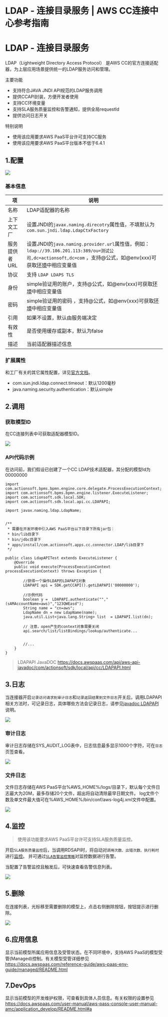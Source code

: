 # LDAP - 连接目录服务 | AWS CC连接中心参考指南

# LDAP - 连接目录服务

LDAP（Lightweight Directory Access Protocol） 是AWS CC的官方连接适配器，为上层应用场景提供统一的LDAP服务访问和管理。

主要功能

  * 支持符合JAVA JNDI API规范的LDAP服务调用
  * 提供CCAPI封装，方便开发者使用
  * 支持CC环境变量
  * 支持SLA服务质量监控和告警通知，提供全局requestId
  * 提供访问日志开关

特别说明

  * 使用该应用要求AWS PaaS平台许可支持CC服务
  * 使用该应用要求AWS PaaS平台版本不低于6.4.1

## 1.配置

![](https://docs.awspaas.com/reference-guide/aws-paas-cc-reference-guide/tech-adapters/ldap1.gif)

### 基本信息

项 | 说明  
---|---  
名称 | LDAP适配器的名称  
上下文工厂 | 设置JNDI的`javax.naming.direcotry`属性值，不填默认为`com.sun.jndi.ldap.LdapCtxFactory`  
服务提供者URL | 设置JNDI的`java.naming.provider.url`属性值，例如：`ldap://39.106.201.113:389/ou=测试公司,dc=actionsoft,dc=com` ，支持@公式，如@env(xxx)可获取[环境](<../hj>)中相应变量值  
协议 | 支持 `LDAP LDAPS TLS`  
身份 | simple验证用的账户，支持@公式，如@env(xxx)可获取[环境](<../hj>)中相应变量值  
密码 | simple验证用的密码 ，支持@公式，如@env(xxx)可获取[环境](<../hj>)中相应变量值  
引用 | 如果不设置，默认由服务端决定  
有效性 | 是否使用缓存或副本，默认为false  
描述 | 当前适配器描述信息  
  
### 扩展属性

和工厂有关的其它属性配置，详见[官方文档](<https://docs.oracle.com/javase/7/docs/technotes/guides/jndi/jndi-ldap.html>)。

  * com.sun.jndi.ldap.connect.timeout：默认1200毫秒
  * java.naming.security.authentication：默认simple

## 2.调用

### 获取模型ID

在CC连接列表中可获取适配器模型ID。

![](https://docs.awspaas.com/reference-guide/aws-paas-cc-reference-guide/tech-adapters/ldap1.png)

### API代码示例

在访问前，我们假设已创建了一个CC LDAP技术适配器，其分配的模型Id为00000000
    
    
    import com.actionsoft.bpms.bpmn.engine.core.delegate.ProcessExecutionContext;
    import com.actionsoft.bpms.bpmn.engine.listener.ExecuteListener;
    import com.actionsoft.sdk.local.SDK;
    import com.actionsoft.sdk.local.api.cc.LDAPAPI;
    
    import javax.naming.ldap.LdapName;
    
    
    /**
     * 需要在开发环境中引入AWS PaaS平台以下目录下所有jar包：
     * bin/lib目录下
     * bin/jdbc目录下
     * apps/install/com.actionsoft.apps.cc.connector.LDAP/lib目录下
     */
    
    public class LdapAPITest extends ExecuteListener {
        @Override
        public void execute(ProcessExecutionContext processExecutionContext) throws Exception {
    
            //获得一个操作LDAP的LDAPAPI对象
            LDAPAPI api = SDK.getCCAPI().getLDAPAPI('00000000');
    
            //示例代码
            boolean y =  LDAPAPI.authenticate("","(sAMAccountName=aws)","123QWEasd");
            String name = "cn=aws";
            LdapName dn = new LdapName(name);
            java.util.List<java.lang.String> list  = LDAPAPI.list(dn);
    
            // 注意，open产生的context对象需要关闭
            api.search/list/listBindings/lookup/authenticate...
    
    
            //...
        }
    }
    

> LDAPAPI JavaDOC <https://docs.awspaas.com/api/aws-api-javadoc/com/actionsoft/sdk/local/api/cc/LDAPAPI.html>

## 3.日志

当连接器开启`记录访问请求到审计日志`和`记录返回结果到文件日志`开关后，调用LDAPAPI相关方法时，可记录日志，具体哪些方法会记录日志，请参见[javadoc LDAPAPI](<https://docs.awspaas.com/api/aws-api-javadoc/com/actionsoft/sdk/local/api/cc/LDAPAPI.html>)说明。

![](https://docs.awspaas.com/reference-guide/aws-paas-cc-reference-guide/tech-adapters/ldaplog.png)

### 审计日志

审计日志存储在SYS_AUDIT_LOG表中，日志信息最多显示1000个字符，可在`日志`页签查看。

![](https://docs.awspaas.com/reference-guide/aws-paas-cc-reference-guide/tech-adapters/ldaplog1.png)

### 文件日志

文件日志存储在AWS PaaS平台%AWS_HOME%/logs/目录下，默认每个文件日志最大为20M，最多存储20个文件，超出将自动清除最早日期文件。 log文件个数及单文件最大值可在%AWS_HOME%/bin/conf/aws-log4j.xml文件中配置。

![](https://docs.awspaas.com/reference-guide/aws-paas-cc-reference-guide/tech-adapters/log1.png)

## 4.监控

> 使用该功能要求AWS PaaS平台许可支持SLA服务质量监控。

开启`SLA服务质量监控`后，当调用RDSAPI时，将自动对`调用次数、出错次数、执行耗时`进行[监控](<../jk>)。 并可通过[`SLA告警监控策略`](<../service-center/sla.html>)对监控数据进行告警。

当配置了告警监控且触发后，可快速查看告警信息列表。

![](https://docs.awspaas.com/reference-guide/aws-paas-cc-reference-guide/tech-adapters/ldapsla.png)

## 5.删除

在连接列表，光标移至需要删除的模型上，点击右侧删除按钮，按钮提示进行删除。

![](https://docs.awspaas.com/reference-guide/aws-paas-cc-reference-guide/tech-adapters/ldapd.png)

## 6.应用信息

显示当前模型所属应用信息及受管状态。在不同环境中，支持AWS PaaS的模型受管(Managed)控制。有关模型受管详细参见<https://docs.awspaas.com/reference-guide/aws-paas-env-guide/managed/README.html>

## 7.DevOps

显示当前模型的开发维护权限，可查看到具体人员信息。有关权限的设置参见<https://docs.awspaas.com/user-manual/aws-pass-console-user-manual-amc/application_develop/README.html#a>